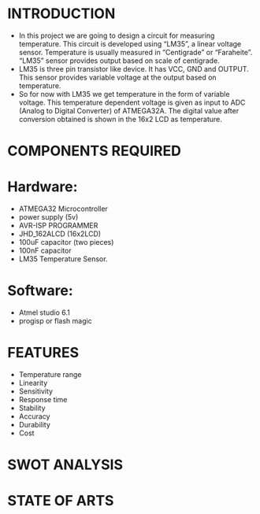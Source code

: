 # **INTRODUCTION**
* In this project we are going to design a circuit for measuring temperature. This circuit is developed using “LM35”, a linear voltage sensor. Temperature is usually measured in “Centigrade” or “Faraheite”. “LM35” sensor provides output based on scale of centigrade.
* LM35 is three pin transistor like device. It has VCC, GND and OUTPUT. This sensor provides variable voltage at the output based on temperature.
* So for now with LM35 we get temperature in the form of variable voltage. This temperature dependent voltage is given as input to ADC (Analog to Digital Converter) of ATMEGA32A. The digital value after conversion obtained is shown in the 16x2 LCD as temperature.

# **COMPONENTS REQUIRED**
# **Hardware**: 
* ATMEGA32 Microcontroller
* power supply (5v)
* AVR-ISP PROGRAMMER
* JHD_162ALCD (16x2LCD)
* 100uF capacitor (two pieces)
* 100nF capacitor
* LM35 Temperature Sensor.

# **Software**: 
* Atmel studio 6.1
* progisp or flash magic

# **FEATURES**
* Temperature range
* Linearity
* Sensitivity
* Response time
* Stability
* Accuracy
* Durability
* Cost

# **SWOT ANALYSIS**


# **STATE OF ARTS**

